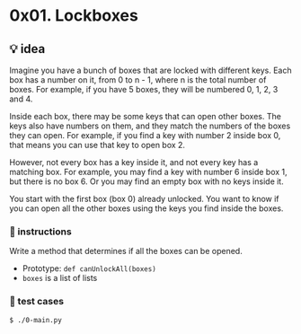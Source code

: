 # 0x01. Lockboxes

## 💡 idea

Imagine you have a bunch of boxes that are locked with different keys. Each box has a number on it, from 0 to n - 1, where n is the total number of boxes. For example, if you have 5 boxes, they will be numbered 0, 1, 2, 3 and 4.

Inside each box, there may be some keys that can open other boxes. The keys also have numbers on them, and they match the numbers of the boxes they can open. For example, if you find a key with number 2 inside box 0, that means you can use that key to open box 2.

However, not every box has a key inside it, and not every key has a matching box. For example, you may find a key with number 6 inside box 1, but there is no box 6. Or you may find an empty box with no keys inside it.

You start with the first box (box 0) already unlocked. You want to know if you can open all the other boxes using the keys you find inside the boxes.

### 📝 instructions

Write a method that determines if all the boxes can be opened.

- Prototype: `def canUnlockAll(boxes)`
- `boxes` is a list of lists

### 🧪 test cases

```
$ ./0-main.py
```
